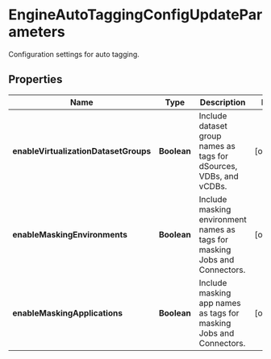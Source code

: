 

# EngineAutoTaggingConfigUpdateParameters

Configuration settings for auto tagging.

## Properties

| Name | Type | Description | Notes |
|------------ | ------------- | ------------- | -------------|
|**enableVirtualizationDatasetGroups** | **Boolean** | Include dataset group names as tags for dSources, VDBs, and vCDBs. |  [optional] |
|**enableMaskingEnvironments** | **Boolean** | Include masking environment names as tags for masking Jobs and Connectors. |  [optional] |
|**enableMaskingApplications** | **Boolean** | Include masking app names as tags for masking Jobs and Connectors. |  [optional] |



